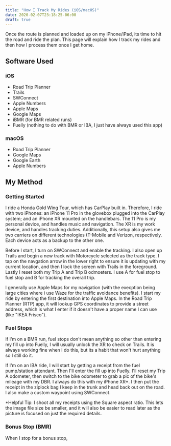 ```yaml
---
title: "How I Track My Rides (iOS/macOS)"
date: 2020-02-07T23:18:25-06:00
draft: true
---
```

<!-- markdownlint-disable MD033 -->
<!-- markdownlint-disable MD026 -->
<!-- markdownlint-disable MD032 -->
Once the route is planned and loaded up on my iPhone/iPad, its time to hit the road and ride the plan. This page will explain how I track my rides and then how I process them once I get home.

## Software Used

### iOS

- Road Trip Planner
- Trails
- SWConnect
- Apple Numbers
- Apple Maps
- Google Maps
- iBMR (for BMR related runs)
- Fuelly (nothing to do with BMR or IBA, I just have always used this app)

### macOS

- Road Trip Planner
- Google Maps
- Google Earth
- Apple Numbers

## My Method

### Getting Started

I ride a Honda Gold Wing Tour, which has CarPlay built in. Therefore, I ride with two iPhones: an iPhone 11 Pro in the glovebox plugged into the CarPlay system; and an iPhone XR mounted on the handlebars. The 11 Pro  is my personal device, and handles music and navigation. The XR is my work device, and handles tracking duties. Additionally, this setup also gives me two carriers on different technologies (T-Mobile and Verizon, respectively. Each device acts as a backup to the other one.

Before I start, I turn on SWConnect and enable the tracking. I also open up Trails and begin a new track with Motorcycle selected as the track type. I tap on the navgation arrow in the lower right to ensure it is updating with my current location, and then I lock the screen with Trails in the foreground. Lastly I reset both my Trip A and Trip B odmoeters. I use A for fuel stop to fuel stop and B for tracking the overall trip.

I generally use Apple Maps for my navigation (with the execption being large cities where i use Waze for the traffic avoidance benefits). I start my ride by entering the first destination into Apple Maps. In the Road Trip Planner (RTP) app, it will lookup GPS coordinates to provide a street address, which is what I enter if it doesn't have a proper name I can use (like "IKEA Frisco").

### Fuel Stops

If I'm on a BMR run, fuel stops don't mean anything so other than entering my fill up into Fuelly, I will usually unlock the XR to check on Trails. It is always working fine when I do this, but its a habit that won't hurt anything so I still do it.

If I'm on an IBA ride, I will start by getting a receipt from the fuel pump/station attendant. Then I'll enter the fill up into Fuelly. I'll reset my Trip A odometer, then switch to the bike odometer to grab a pic of the bike's mileage with my DBR. I always do this with my iPhone XR*. I then put the receipt in the ziplock bag I keep in the trunk and head back out on the road. I also make a custom waypoint using SWConnect.

*Helpful Tip: I shoot all my receipts using the Square aspect ratio. This lets the image file size be smaller, and it will also be easier to read later as the picture is focused on just the required details.

### Bonus Stop (BMR)

When I stop for a bonus stop,
